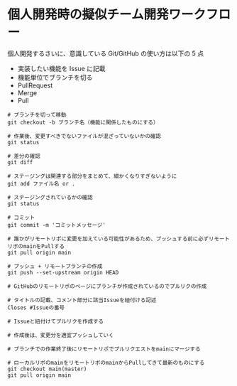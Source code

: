 # 個人開発時の擬似チーム開発ワークフロー

個人開発するさいに、意識している Git/GitHub の使い方は以下の 5 点

- 実装したい機能を Issue に記載
- 機能単位でブランチを切る
- PullRequest
- Merge
- Pull

```shell
# ブランチを切って移動
git checkout -b ブランチ名（機能に関係したものにする）

# 作業後、変更すべきでないファイルが混ざっていないかの確認
git status

# 差分の確認
git diff

# ステージングは関連する部分をまとめて、細かくなりすぎないように
git add ファイル名 or .

# ステージングされているかの確認
git status

# コミット
git commit -m 'コミットメッセージ'

# 誰かがリモートリポに変更を加えている可能性があるため、プッシュする前に必ずリモートリポのmainをPullする
git pull origin main

# プッシュ + リモートブランチの作成
git push --set-upstream origin HEAD

# GitHubのリモートリポのページにブランチが作成されているのでプルリクの作成

# タイトルの記載、コメント部分に該当Issueを紐付ける記述
Closes #Issueの番号

# Issueと紐付けてプルリクを作成する

# 作成後は、変更分を適宜プッシュしていく

# ブランチでの作業終了後にリモートリポでプルリクエストをmainにマージする

# ローカルリポのmainをリモートリポのmainからPullしてきて最新のものにする
git checkout main(master)
git pull origin main
```
